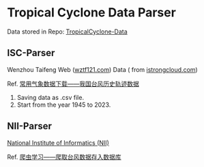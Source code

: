 # Tropical Cyclone Data Parser

Data stored in Repo: [TropicalCyclone-Data](https://github.com/lzcapp/TropicalCyclone-Data/)

## ISC-Parser

Wenzhou Taifeng Web ([wztf121.com](http://www.wztf121.com/)) Data (
from [istrongcloud.com](http://www.istrongcloud.com/))

Ref. [常用气象数据下载——我国台风历史轨迹数据](https://www.heywhale.com/mw/project/5f5453cb0906db003c774aca)

1. Saving data as .csv file.
2. Start from the year 1945 to 2023.

## NII-Parser

[National Institute of Informatics (NII)](https://www.nii.ac.jp/)

Ref. [爬虫学习——爬取台风数据存入数据库](https://blog.csdn.net/qq_21567935/article/details/89422226)
